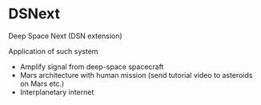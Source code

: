 # DSNext
Deep Space Next (DSN extension)


Application of such system
- Amplify signal from deep-space spacecraft
- Mars architecture with human mission (send tutorial video to asteroids on Mars etc.)
- Interplanetary internet
